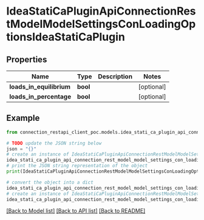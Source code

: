 # IdeaStatiCaPluginApiConnectionRestModelModelSettingsConLoadingOptionsIdeaStatiCaPlugin


## Properties

Name | Type | Description | Notes
------------ | ------------- | ------------- | -------------
**loads_in_equilibrium** | **bool** |  | [optional] 
**loads_in_percentage** | **bool** |  | [optional] 

## Example

```python
from connection_restapi_client_poc.models.idea_stati_ca_plugin_api_connection_rest_model_model_settings_con_loading_options_idea_stati_ca_plugin import IdeaStatiCaPluginApiConnectionRestModelModelSettingsConLoadingOptionsIdeaStatiCaPlugin

# TODO update the JSON string below
json = "{}"
# create an instance of IdeaStatiCaPluginApiConnectionRestModelModelSettingsConLoadingOptionsIdeaStatiCaPlugin from a JSON string
idea_stati_ca_plugin_api_connection_rest_model_model_settings_con_loading_options_idea_stati_ca_plugin_instance = IdeaStatiCaPluginApiConnectionRestModelModelSettingsConLoadingOptionsIdeaStatiCaPlugin.from_json(json)
# print the JSON string representation of the object
print(IdeaStatiCaPluginApiConnectionRestModelModelSettingsConLoadingOptionsIdeaStatiCaPlugin.to_json())

# convert the object into a dict
idea_stati_ca_plugin_api_connection_rest_model_model_settings_con_loading_options_idea_stati_ca_plugin_dict = idea_stati_ca_plugin_api_connection_rest_model_model_settings_con_loading_options_idea_stati_ca_plugin_instance.to_dict()
# create an instance of IdeaStatiCaPluginApiConnectionRestModelModelSettingsConLoadingOptionsIdeaStatiCaPlugin from a dict
idea_stati_ca_plugin_api_connection_rest_model_model_settings_con_loading_options_idea_stati_ca_plugin_from_dict = IdeaStatiCaPluginApiConnectionRestModelModelSettingsConLoadingOptionsIdeaStatiCaPlugin.from_dict(idea_stati_ca_plugin_api_connection_rest_model_model_settings_con_loading_options_idea_stati_ca_plugin_dict)
```
[[Back to Model list]](../README.md#documentation-for-models) [[Back to API list]](../README.md#documentation-for-api-endpoints) [[Back to README]](../README.md)


